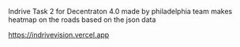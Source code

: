 Indrive Task 2 for Decentraton 4.0 made by philadelphia team
makes heatmap on the roads based on the json data

https://indrivevision.vercel.app
